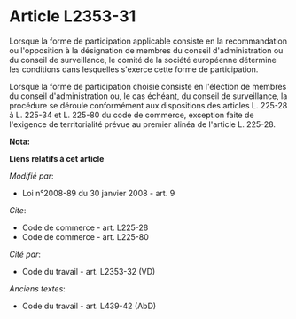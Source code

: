 # Article L2353-31

Lorsque la forme de participation applicable consiste en la recommandation ou l'opposition à la désignation de membres du
conseil d'administration ou du conseil de surveillance, le comité de la société européenne détermine les conditions dans
lesquelles s'exerce cette forme de participation. 

Lorsque la forme de participation choisie consiste en l'élection de membres du conseil d'administration ou, le cas échéant,
du conseil de surveillance, la procédure se déroule conformément aux dispositions des articles L. 225-28 à L. 225-34 et L.
225-80 du code de commerce, exception faite de l'exigence de territorialité prévue au premier alinéa de l'article L. 225-28.

**Nota:**



**Liens relatifs à cet article**

_Modifié par_:

  - Loi n°2008-89 du 30 janvier 2008 - art. 9

_Cite_:

  - Code de commerce - art. L225-28
  - Code de commerce - art. L225-80

_Cité par_:

  - Code du travail - art. L2353-32 (VD)

_Anciens textes_:

  - Code du travail - art. L439-42 (AbD)
